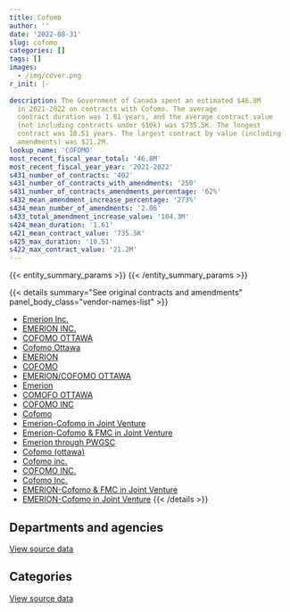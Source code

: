 ```yaml
---
title: Cofomo
author: ''
date: '2022-08-31'
slug: cofomo
categories: []
tags: []
images:
  - /img/cover.png
r_init: |-
  
description: The Government of Canada spent an estimated $46.8M
  in 2021-2022 on contracts with Cofomo. The average
  contract duration was 1.61 years, and the average contract value
  (not including contracts under $10k) was $735.5K. The longest
  contract was 10.51 years. The largest contract by value (including
  amendments) was $21.2M.
lookup_name: 'COFOMO'
most_recent_fiscal_year_total: '46.8M'
most_recent_fiscal_year_year: '2021-2022'
s431_number_of_contracts: '402'
s431_number_of_contracts_with_amendments: '250'
s431_number_of_contracts_amendments_percentage: '62%'
s432_mean_amendment_increase_percentage: '273%'
s434_mean_number_of_amendments: '2.06'
s433_total_amendment_increase_value: '104.3M'
s424_mean_duration: '1.61'
s421_mean_contract_value: '735.5K'
s425_max_duration: '10.51'
s422_max_contract_value: '21.2M'
---
```


<script src="/rmarkdown-libs/htmlwidgets/htmlwidgets.js"></script>
<link href="/rmarkdown-libs/datatables-css/datatables-crosstalk.css" rel="stylesheet" />
<script src="/rmarkdown-libs/datatables-binding/datatables.js"></script>
<script src="/rmarkdown-libs/jquery/jquery-3.6.0.min.js"></script>
<link href="/rmarkdown-libs/dt-core-bootstrap/css/dataTables.bootstrap.min.css" rel="stylesheet" />
<link href="/rmarkdown-libs/dt-core-bootstrap/css/dataTables.bootstrap.extra.css" rel="stylesheet" />
<script src="/rmarkdown-libs/dt-core-bootstrap/js/jquery.dataTables.min.js"></script>
<script src="/rmarkdown-libs/dt-core-bootstrap/js/dataTables.bootstrap.min.js"></script>
<link href="/rmarkdown-libs/crosstalk/css/crosstalk.min.css" rel="stylesheet" />
<script src="/rmarkdown-libs/crosstalk/js/crosstalk.min.js"></script>
<script src="/rmarkdown-libs/htmlwidgets/htmlwidgets.js"></script>
<link href="/rmarkdown-libs/datatables-css/datatables-crosstalk.css" rel="stylesheet" />
<script src="/rmarkdown-libs/datatables-binding/datatables.js"></script>
<script src="/rmarkdown-libs/jquery/jquery-3.6.0.min.js"></script>
<link href="/rmarkdown-libs/dt-core-bootstrap/css/dataTables.bootstrap.min.css" rel="stylesheet" />
<link href="/rmarkdown-libs/dt-core-bootstrap/css/dataTables.bootstrap.extra.css" rel="stylesheet" />
<script src="/rmarkdown-libs/dt-core-bootstrap/js/jquery.dataTables.min.js"></script>
<script src="/rmarkdown-libs/dt-core-bootstrap/js/dataTables.bootstrap.min.js"></script>
<link href="/rmarkdown-libs/crosstalk/css/crosstalk.min.css" rel="stylesheet" />
<script src="/rmarkdown-libs/crosstalk/js/crosstalk.min.js"></script>

{{< entity_summary_params >}}
{{< /entity_summary_params >}}

{{< details summary="See original contracts and amendments" panel_body_class="vendor-names-list" >}}
- [Emerion Inc.](https://search.open.canada.ca/en/ct/?sort=contract_value_f%20desc&page=1&search_text=%22Emerion%20Inc.%22)
- [EMERION INC.](https://search.open.canada.ca/en/ct/?sort=contract_value_f%20desc&page=1&search_text=%22EMERION%20INC.%22)
- [COFOMO OTTAWA](https://search.open.canada.ca/en/ct/?sort=contract_value_f%20desc&page=1&search_text=%22COFOMO%20OTTAWA%22)
- [Cofomo Ottawa](https://search.open.canada.ca/en/ct/?sort=contract_value_f%20desc&page=1&search_text=%22Cofomo%20Ottawa%22)
- [EMERION](https://search.open.canada.ca/en/ct/?sort=contract_value_f%20desc&page=1&search_text=%22EMERION%22)
- [COFOMO](https://search.open.canada.ca/en/ct/?sort=contract_value_f%20desc&page=1&search_text=%22COFOMO%22)
- [EMERION/COFOMO OTTAWA](https://search.open.canada.ca/en/ct/?sort=contract_value_f%20desc&page=1&search_text=%22EMERION%2fCOFOMO%20OTTAWA%22)
- [Emerion](https://search.open.canada.ca/en/ct/?sort=contract_value_f%20desc&page=1&search_text=%22Emerion%22)
- [COMOFO OTTAWA](https://search.open.canada.ca/en/ct/?sort=contract_value_f%20desc&page=1&search_text=%22COMOFO%20OTTAWA%22)
- [COFOMO INC](https://search.open.canada.ca/en/ct/?sort=contract_value_f%20desc&page=1&search_text=%22COFOMO%20INC%22)
- [Cofomo](https://search.open.canada.ca/en/ct/?sort=contract_value_f%20desc&page=1&search_text=%22Cofomo%22)
- [Emerion-Cofomo in Joint Venture](https://search.open.canada.ca/en/ct/?sort=contract_value_f%20desc&page=1&search_text=%22Emerion-Cofomo%20in%20Joint%20Venture%22)
- [Emerion-Cofomo & FMC in Joint Venture](https://search.open.canada.ca/en/ct/?sort=contract_value_f%20desc&page=1&search_text=%22Emerion-Cofomo%20%26%20FMC%20in%20Joint%20Venture%22)
- [Emerion through PWGSC](https://search.open.canada.ca/en/ct/?sort=contract_value_f%20desc&page=1&search_text=%22Emerion%20through%20PWGSC%22)
- [Cofomo (ottawa)](https://search.open.canada.ca/en/ct/?sort=contract_value_f%20desc&page=1&search_text=%22Cofomo%20%28ottawa%29%22)
- [Cofomo inc.](https://search.open.canada.ca/en/ct/?sort=contract_value_f%20desc&page=1&search_text=%22Cofomo%20inc.%22)
- [COFOMO INC.](https://search.open.canada.ca/en/ct/?sort=contract_value_f%20desc&page=1&search_text=%22COFOMO%20INC.%22)
- [Cofomo Inc.](https://search.open.canada.ca/en/ct/?sort=contract_value_f%20desc&page=1&search_text=%22Cofomo%20Inc.%22)
- [EMERION-Cofomo & FMC in Joint Venture](https://search.open.canada.ca/en/ct/?sort=contract_value_f%20desc&page=1&search_text=%22EMERION-Cofomo%20%26%20FMC%20in%20Joint%20Venture%22)
- [EMERION-Cofomo in Joint Venture](https://search.open.canada.ca/en/ct/?sort=contract_value_f%20desc&page=1&search_text=%22EMERION-Cofomo%20in%20Joint%20Venture%22)
{{< /details >}}

## Departments and agencies

<div id="htmlwidget-1" style="width:100%;height:auto;" class="datatables html-widget"></div>
<script type="application/json" data-for="htmlwidget-1">{"x":{"style":"bootstrap","filter":"none","vertical":false,"data":[["<a href=\"/departments/aafc-aac/\">Agriculture and Agri-Food Canada<\/a>","<a href=\"/departments/atssc-scdata/\">Administrative Tribunals Support Service of Canada<\/a>","<a href=\"/departments/cbsa-asfc/\">Canada Border Services Agency<\/a>","<a href=\"/departments/cfia-acia/\">Canadian Food Inspection Agency<\/a>","<a href=\"/departments/cic/\">Immigration, Refugees and Citizenship Canada<\/a>","<a href=\"/departments/cnsc-ccsn/\">Canadian Nuclear Safety Commission<\/a>","<a href=\"/departments/cra-arc/\">Canada Revenue Agency<\/a>","<a href=\"/departments/csc-scc/\">Correctional Service of Canada<\/a>","<a href=\"/departments/dfatd-maecd/\">Global Affairs Canada<\/a>","<a href=\"/departments/dfo-mpo/\">Fisheries and Oceans Canada<\/a>","<a href=\"/departments/dnd-mdn/\">National Defence<\/a>","<a href=\"/departments/esdc-edsc/\">Employment and Social Development Canada<\/a>","<a href=\"/departments/ic/\">Innovation, Science and Economic Development Canada<\/a>","<a href=\"/departments/isc-sac/\">Indigenous Services Canada<\/a>","<a href=\"/departments/jus/\">Department of Justice Canada<\/a>","<a href=\"/departments/nrcan-rncan/\">Natural Resources Canada<\/a>","<a href=\"/departments/nserc-crsng/\">Natural Sciences and Engineering Research Council of Canada<\/a>","<a href=\"/departments/oag-bvg/\">Office of the Auditor General of Canada<\/a>","<a href=\"/departments/osfi-bsif/\">Office of the Superintendent of Financial Institutions Canada<\/a>","<a href=\"/departments/pc/\">Parks Canada<\/a>","<a href=\"/departments/pch/\">Canadian Heritage<\/a>","<a href=\"/departments/pco-bcp/\">Privy Council Office<\/a>","<a href=\"/departments/phac-aspc/\">Public Health Agency of Canada<\/a>","<a href=\"/departments/ps-sp/\">Public Safety Canada<\/a>","<a href=\"/departments/pwgsc-tpsgc/\">Public Services and Procurement Canada<\/a>","<a href=\"/departments/rcmp-grc/\">Royal Canadian Mounted Police<\/a>","<a href=\"/departments/ssc-spc/\">Shared Services Canada<\/a>","<a href=\"/departments/tc/\">Transport Canada<\/a>","<a href=\"/departments/tsb-bst/\">Transportation Safety Board of Canada<\/a>"],[1245546.31,null,17519821.96,44790.99,784911.11,415288.11,608162.23,null,823533.68,337125.52,237846.17,220320.85,6305546.72,null,1393303.08,null,442682.75,null,583011.76,357863.33,1304363.6,1099687.76,null,29618.36,786267.74,1339321.59,4273825.45,2325469.77,null],[3734973.13,null,16983157.3,85057.76,1004466.67,610076.19,1975678.35,null,1682455.89,163421.36,863346.65,73641.49,3951196.58,null,1387386.8,103520.09,405312.99,767712.65,1383125.74,484792.69,24860,1154192.64,null,null,2817451.68,1495788.78,4287211.9,2331840.92,94919.09],[5763586.45,null,11285401.38,84825.36,1093252.22,272299.84,3112219.8,112776.48,2203862.18,463239.62,1886955.25,null,3208787.08,14238.26,1121499.23,null,765113.92,1248859.46,1090920.14,731667.88,1222825.59,1152403.62,99666,null,1862849.97,1039825.6,2917634.99,778637.12,533472.63],[7000896.66,39831.99,8246281.32,164666.59,null,437197.91,4315865.61,188823,3693587.68,262528.37,1925940.25,null,5685280.1,39.12,927710.99,null,983909.03,1248859.46,802904.78,2340394.33,2529652.16,236278.7,null,null,3662988.61,543800.42,934136.28,281091.48,373730.38]],"container":"<table class=\"table table-striped table-hover row-border order-column display\">\n  <thead>\n    <tr>\n      <th>Department<\/th>\n      <th>2018-2019<\/th>\n      <th>2019-2020<\/th>\n      <th>2020-2021<\/th>\n      <th>2021-2022<\/th>\n    <\/tr>\n  <\/thead>\n<\/table>","options":{"order":[[4,"desc"]],"pageLength":10,"autoWidth":true,"columnDefs":[{"targets":1,"render":"function(data, type, row, meta) {\n    return type !== 'display' ? data : DTWidget.formatCurrency(data, \"$\", 2, 3, \",\", \".\", true, null);\n  }"},{"targets":2,"render":"function(data, type, row, meta) {\n    return type !== 'display' ? data : DTWidget.formatCurrency(data, \"$\", 2, 3, \",\", \".\", true, null);\n  }"},{"targets":3,"render":"function(data, type, row, meta) {\n    return type !== 'display' ? data : DTWidget.formatCurrency(data, \"$\", 2, 3, \",\", \".\", true, null);\n  }"},{"targets":4,"render":"function(data, type, row, meta) {\n    return type !== 'display' ? data : DTWidget.formatCurrency(data, \"$\", 2, 3, \",\", \".\", true, null);\n  }"},{"width":"16%","targets":[1,2,3,4]},{"className":"dt-right","targets":[1,2,3,4]}],"orderClasses":false}},"evals":["options.columnDefs.0.render","options.columnDefs.1.render","options.columnDefs.2.render","options.columnDefs.3.render"],"jsHooks":[]}</script>
<p class="text-right">
<a href="https://github.com/GoC-Spending/contracts-data/tree/main/data/out/vendors/cofomo/summary_by_fiscal_year_by_department.csv" class="source-data-link btn btn-link">View source data</a>
</p>

## Categories

<div id="htmlwidget-2" style="width:100%;height:auto;" class="datatables html-widget"></div>
<script type="application/json" data-for="htmlwidget-2">{"x":{"style":"bootstrap","filter":"none","vertical":false,"data":[["<a href=\"/categories/other/\">(Other)<\/a>","<a href=\"/categories/facilities_and_construction/\">Facilities and construction<\/a>","<a href=\"/categories/defence/\">Defence<\/a>","<a href=\"/categories/professional_services/\">Professional services<\/a>","<a href=\"/categories/information_technology/\">Information technology<\/a>","<a href=\"/categories/human_capital/\">Human capital<\/a>"],[3469711.09,null,null,1840001.31,37168596.41,null],[3479217.15,null,863346.65,1929667.9,41593355.64,null],[2034296.37,null,1886955.25,3609986.11,36317890.31,217692.05],[1427444,1502173.46,1886955.25,5757729.18,35864495.31,387598.04]],"container":"<table class=\"table table-striped table-hover row-border order-column display\">\n  <thead>\n    <tr>\n      <th>Category<\/th>\n      <th>2018-2019<\/th>\n      <th>2019-2020<\/th>\n      <th>2020-2021<\/th>\n      <th>2021-2022<\/th>\n    <\/tr>\n  <\/thead>\n<\/table>","options":{"order":[[4,"desc"]],"dom":"t","pageLength":30,"autoWidth":true,"columnDefs":[{"targets":1,"render":"function(data, type, row, meta) {\n    return type !== 'display' ? data : DTWidget.formatCurrency(data, \"$\", 2, 3, \",\", \".\", true, null);\n  }"},{"targets":2,"render":"function(data, type, row, meta) {\n    return type !== 'display' ? data : DTWidget.formatCurrency(data, \"$\", 2, 3, \",\", \".\", true, null);\n  }"},{"targets":3,"render":"function(data, type, row, meta) {\n    return type !== 'display' ? data : DTWidget.formatCurrency(data, \"$\", 2, 3, \",\", \".\", true, null);\n  }"},{"targets":4,"render":"function(data, type, row, meta) {\n    return type !== 'display' ? data : DTWidget.formatCurrency(data, \"$\", 2, 3, \",\", \".\", true, null);\n  }"},{"width":"16%","targets":[1,2,3,4]},{"className":"dt-right","targets":[1,2,3,4]}],"orderClasses":false,"lengthMenu":[10,25,30,50,100]}},"evals":["options.columnDefs.0.render","options.columnDefs.1.render","options.columnDefs.2.render","options.columnDefs.3.render"],"jsHooks":[]}</script>
<p class="text-right">
<a href="https://github.com/GoC-Spending/contracts-data/tree/main/data/out/vendors/cofomo/summary_by_fiscal_year_by_category.csv" class="source-data-link btn btn-link">View source data</a>
</p>
